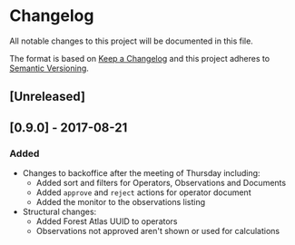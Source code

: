 # Changelog
All notable changes to this project will be documented in this file.

The format is based on [Keep a Changelog](http://keepachangelog.com/en/1.0.0/)
and this project adheres to [Semantic Versioning](http://semver.org/spec/v2.0.0.html).

## [Unreleased]

## [0.9.0] - 2017-08-21
### Added
- Changes to backoffice after the meeting of Thursday including:
  - Added sort and filters for Operators, Observations and Documents
  - Added `approve` and `reject` actions for operator document
  - Added the monitor to the observations listing
- Structural changes:
  - Added Forest Atlas UUID to operators
  - Observations not approved aren't shown or used for calculations
